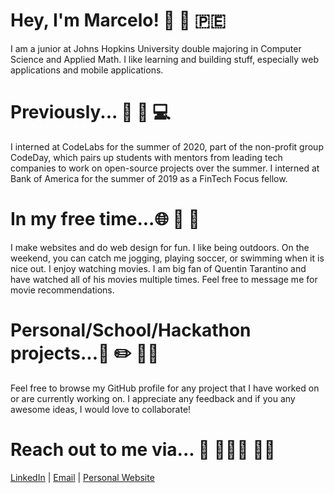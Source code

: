 # Hey, I'm Marcelo! 👋 🙋 🇵🇪

I am a junior at Johns Hopkins University double majoring in Computer Science and Applied Math. I like learning and building stuff, especially web applications and mobile applications.

# Previously... 💼 🏡 💻
I interned at CodeLabs for the summer of 2020, part of the non-profit group CodeDay, which pairs up students with mentors from leading tech companies to work on open-source projects over the summer.
I interned at Bank of America for the summer of 2019 as a FinTech Focus fellow.


# In my free time...🌐 🌳  🎥
I make websites and do web design for fun.
I like being outdoors. On the weekend, you can catch me jogging, playing soccer, or swimming when it is nice out.
I enjoy watching movies. I am big fan of Quentin Tarantino and have watched all of his movies multiple times. Feel free to message me for movie recommendations.

# Personal/School/Hackathon projects...🏫 ✏️ 👨‍💻
Feel free to browse my GitHub profile for any project that I have worked on or are currently working on. I appreciate any feedback and if you any awesome ideas, I would love to collaborate!


# Reach out to me via... 🤝 🧑🏻‍🦱 👍🏼 
[LinkedIn](https://www.linkedin.com/in/marcelomoraless/) | [Email](mailto:lmoral10@jhu.edu) | [Personal Website](https://marcelo-morales.github.io/)


